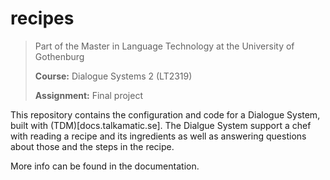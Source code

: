 # recipes
> Part of the Master in Language Technology at the University of Gothenburg
>
> **Course:** Dialogue Systems 2 (LT2319)
>
> **Assignment:** Final project

This repository contains the configuration and code for a Dialogue System, built with (TDM)[docs.talkamatic.se]. The Dialgue System support a chef with reading a recipe and its ingredients as well as answering questions about those and the steps in the recipe.

More info can be found in the documentation.
